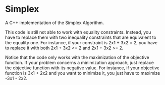 # Simplex
A C++ implementation of the Simplex Algorithm.

This code is still not able to work with equality constraints. Instead, you have to replace them with two inequality constraints that are equivalent to the equality one. For instance, if your constraint is 2x1 + 3x2 = 2, you have to replace it with both 2x1 + 3x2 <= 2 and 2x1 + 3x2 >= 2.

Notice that the code only works with the maximization of the objective function. If your problem concerns a minimization approach, just replace the objective function with its negative value. For instance, if your objective function is 3x1 + 2x2 and you want to minimize it, you just have to maximize -3x1 - 2x2.
